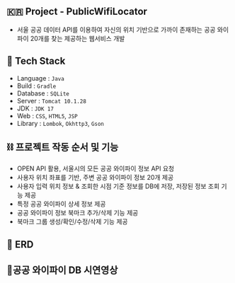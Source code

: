 ## 🇰🇷 Project - PublicWifiLocator
- 서울 공공 데이터 API를 이용하여 자신의 위치 기반으로 가까이 존재하는 공공 와이파이 20개를 찾는 제공하는 웹서비스 개발

## 🚀 Tech Stack
- Language : `Java`
- Build : `Gradle`
- Database : `SQLite`
- Server : `Tomcat 10.1.28`
- JDK : `JDK 17`
- Web : `CSS`, `HTML5`, `JSP`
- Library : `Lombok`, `Okhttp3`, `Gson`


## ⛓️ 프로젝트 작동 순서 및 기능
- OPEN API 활용, 서울시의 모든 공공 와이파이 정보 API 요청
- 사용자 위치 좌표를 기반, 주변 공공 와이파이 정보 20개 제공
- 사용자 입력 위치 정보 & 조회한 시점 기준 정보를 DB에 저장, 저장된 정보 조회 기능 제공
- 특정 공공 와이파이 상세 정보 제공
- 공공 와이파이 정보 북마크 추가/삭제 기능 제공
- 북마크 그룹 생성/확인/수정/삭제 기능 제공

## 📌 ERD


## 📌공공 와이파이 DB 시연영상




